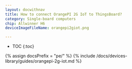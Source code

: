 ```yaml
---
layout: docwithnav
title: How to connect OrangePI 2G IoT to ThingsBoard?
category: Single-board computers
chip: Allwinner H6
deviceImageFileName: orangepi2giot.png

---
```


* TOC
{:toc}

{% assign docsPrefix = "pe/" %}
{% include /docs/devices-library/guides/orangepi-2g-iot.md %}